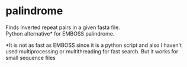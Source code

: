 # palindrome

Finds Inverted repeat pairs in a given fasta file.<br>
Python alternative* for EMBOSS palindrome.

*It is not as fast as EMBOSS since it is a python script and also I haven't used multiprocessing or multithreading for fast search. But it works for small sequence files
